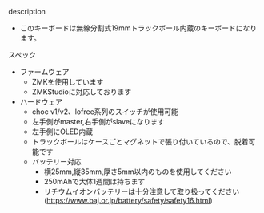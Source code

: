 description
- このキーボードは無線分割式19mmトラックボール内蔵のキーボードになります。

スペック
- ファームウェア
  - ZMKを使用しています
  - ZMKStudioに対応しております
- ハードウェア
  - choc v1/v2、lofree系列のスイッチが使用可能
  - 左手側がmaster,右手側がslaveになります
  - 左手側にOLED内蔵
  - トラックボールはケースごとマグネットで張り付いているので、脱着可能です
  - バッテリー対応
    - 横25mm,縦35mm,厚さ5mm以内のものを使用してください
    - 250mAhで大体1週間は持ちます
    - リチウムイオンバッテリーは十分注意して取り扱ってください(https://www.baj.or.jp/battery/safety/safety16.html)
